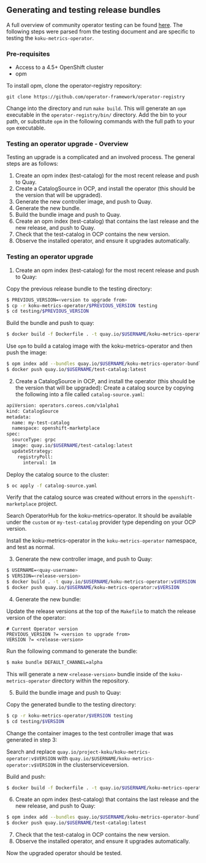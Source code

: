 ## Generating and testing release bundles

A full overview of community operator testing can be found [here](https://operator-framework.github.io/community-operators/testing-operators/). The following steps were parsed from the testing document and are specific to testing the `koku-metrics-operator`.

### Pre-requisites

* Access to a 4.5+ OpenShift cluster
* opm

To install opm, clone the operator-registry repository:

```
git clone https://github.com/operator-framework/operator-registry
```
Change into the directory and run `make build`. This will generate an `opm` executable in the `operator-registry/bin/` directory. Add the bin to your path, or substitute `opm` in the following commands with the full path to your `opm` executable.


### Testing an operator upgrade - Overview

Testing an upgrade is a complicated and an involved process. The general steps are as follows:
1. Create an opm index (test-catalog) for the most recent release and push to Quay.
2. Create a CatalogSource in OCP, and install the operator (this should be the version that will be upgraded).
3. Generate the new controller image, and push to Quay.
4. Generate the new bundle.
5. Build the bundle image and push to Quay.
6. Create an opm index (test-catalog) that contains the last release and the new release, and push to Quay.
7. Check that the test-catalog in OCP contains the new version.
8. Observe the installed operator, and ensure it upgrades automatically.


### Testing an operator upgrade

1. Create an opm index (test-catalog) for the most recent release and push to Quay:

Copy the previous release bundle to the testing directory:

```sh
$ PREVIOUS_VERSION=<version to upgrade from>
$ cp -r koku-metrics-operator/$PREVIOUS_VERSION testing
$ cd testing/$PREVIOUS_VERSION
```

Build the bundle and push to quay:

```sh
$ docker build -f Dockerfile . -t quay.io/$USERNAME/koku-metrics-operator-bundle:v$VERSION; docker push quay.io/$USERNAME/koku-metrics-operator-bundle:v$VERSION
```

Use `opm` to build a catalog image with the koku-metrics-operator and then push the image:

```sh
$ opm index add --bundles quay.io/$USERNAME/koku-metrics-operator-bundle:v$PREVIOUS_VERSION --tag quay.io/$USERNAME/test-catalog:latest --container-tool docker
$ docker push quay.io/$USERNAME/test-catalog:latest
```

2. Create a CatalogSource in OCP, and install the operator (this should be the version that will be upgraded):
Create a catalog source by copying the following into a file called `catalog-source.yaml`:

```sh
apiVersion: operators.coreos.com/v1alpha1
kind: CatalogSource
metadata:
  name: my-test-catalog
  namespace: openshift-marketplace
spec:
  sourceType: grpc
  image: quay.io/$USERNAME/test-catalog:latest
  updateStrategy:
    registryPoll:
      interval: 1m
```

Deploy the catalog source to the cluster:

```sh
$ oc apply -f catalog-source.yaml
```

Verify that the catalog source was created without errors in the `openshift-marketplace` project.

Search OperatorHub for the koku-metrics-operator. It should be available under the `custom` or `my-test-catalog` provider type depending on your OCP version.

Install the koku-metrics-operator in the `koku-metrics-operator` namespace, and test as normal.


3. Generate the new controller image, and push to Quay:

```sh
$ USERNAME=<quay-username>
$ VERSION=<release-version>
$ docker build . -t quay.io/$USERNAME/koku-metrics-operator:v$VERSION
$ docker push quay.io/$USERNAME/koku-metrics-operator:v$VERSION
```

4. Generate the new bundle:

Update the release versions at the top of the `Makefile` to match the release version of the operator:

```
# Current Operator version
PREVIOUS_VERSION ?= <version to upgrade from>
VERSION ?= <release-version>
```

Run the following command to generate the bundle:

```sh
$ make bundle DEFAULT_CHANNEL=alpha
```

This will generate a new `<release-version>` bundle inside of the `koku-metrics-operator` directory within the repository.

5. Build the bundle image and push to Quay:

Copy the generated bundle to the testing directory:

```sh
$ cp -r koku-metrics-operator/$VERSION testing
$ cd testing/$VERSION
```

Change the container images to the test controller image that was generated in step 3:

Search and replace `quay.io/project-koku/koku-metrics-operator:v$VERSION` with `quay.io/$USERNAME/koku-metrics-operator:v$VERSION` in the clusterserviceversion.

Build and push:

```sh
$ docker build -f Dockerfile . -t quay.io/$USERNAME/koku-metrics-operator-bundle:v$VERSION; docker push quay.io/$USERNAME/koku-metrics-operator-bundle:v$VERSION
```

6. Create an opm index (test-catalog) that contains the last release and the new release, and push to Quay:

```sh
$ opm index add --bundles quay.io/$USERNAME/koku-metrics-operator-bundle:v$PREVIOUS_VERSION,quay.io/$USERNAME/koku-metrics-operator-bundle:v$VERSION --tag quay.io/$USERNAME/test-catalog:latest --container-tool docker
$ docker push quay.io/$USERNAME/test-catalog:latest
```

7. Check that the test-catalog in OCP contains the new version.
8. Observe the installed operator, and ensure it upgrades automatically.

Now the upgraded operator should be tested.
